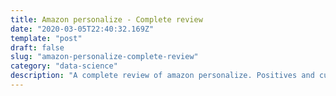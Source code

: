 ```yaml
---
title: Amazon personalize - Complete review
date: "2020-03-05T22:40:32.169Z"
template: "post"
draft: false
slug: "amazon-personalize-complete-review"
category: "data-science"
description: "A complete review of amazon personalize. Positives and current shortcomings"
---
```

